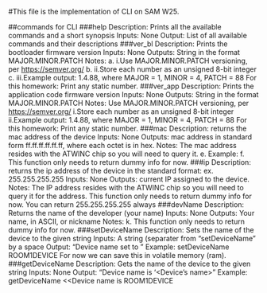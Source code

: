 #This file is the implementation of CLI on SAM W25.

##commands for CLI
###help
Description: Prints all the available commands and a short synopsis
Inputs: None
Output: List of all available commands and their descriptions
###ver_bl
Description: Prints the bootloader firmware version
Inputs: None
Outputs: String in the format MAJOR.MINOR.PATCH
Notes:
a. i.Use MAJOR.MINOR.PATCH versioning, per https://semver.org/
b. ii.Store each number as an unsigned 8-bit integer
c. iii.Example output: 1.4.88, where MAJOR = 1, MINOR = 4, PATCH = 88
For this homework: Print any static number.
###ver_app
Description: Prints the application code firmware version
Inputs: None
Outputs: String in the format MAJOR.MINOR.PATCH
Notes:
Use MAJOR.MINOR.PATCH versioning, per https://semver.org/
i.Store each number as an unsigned 8-bit integer
ii.Example output: 1.4.88, where MAJOR = 1, MINOR = 4, PATCH = 88
For this homework: Print any static number.
###mac
Description: returns the mac address of the device
Inputs: None
Outputs: mac address in standard form ff.ff.ff.ff.ff.ff, where each octet is in hex.
Notes: The mac address resides with the ATWINC chip so you will need to query it. e. Example: f.
This function only needs to return dummy info for now.
###ip
Description: returns the ip address of the device in the standard format: ex. 255.255.255.255
Inputs: None
Outputs: current IP assigned to the device.
Notes: The IP address resides with the ATWINC chip so you will need to query it for the address.
This function only needs to return dummy info for now. You can return 255.255.255.255 always
###devName
Description: Returns the name of the developer (your name)
Inputs: None
Outputs: Your name, in ASCII, or nickname
Notes: k. This function only needs to return dummy info for now.
###setDeviceName <string name>
Description: Sets the name of the device to the given string
Inputs: A string (separater from “setDeviceName” by a space
Output: “Device name set to <string name>”
Example: setDeviceName ROOM1DEVICE
For now we can save this in volatile memory (ram).
###getDeviceName
Description: Gets the name of the device to the given string
Inputs: None
Output: “Device name is ‘<Device’s name>”
Example:
getDeviceName
<<Device name is ROOM1DEVICE
